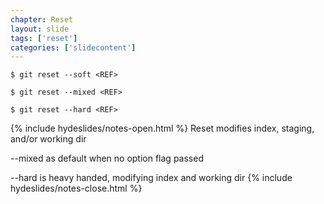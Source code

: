 ```yaml
---
chapter: Reset
layout: slide
tags: ['reset']
categories: ['slidecontent']
---
```




	$ git reset --soft <REF>

	$ git reset --mixed <REF>

	$ git reset --hard <REF>


{% include hydeslides/notes-open.html %}
Reset modifies index, staging, and/or working dir

--mixed as default when no option flag passed

--hard is heavy handed, modifying index and working dir
{% include hydeslides/notes-close.html %}